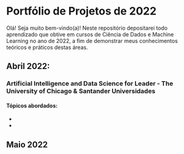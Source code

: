 # Portfólio de Projetos de 2022
Olá! Seja muito bem-vindo(a)! Neste repositório depositarei todo aprendizado que obtive em cursos de Ciência de Dados e Machine Learning no ano de 2022, a fim de demonstrar meus conhecimentos teóricos e práticos destas áreas. 

## Abril 2022:

### Artificial Intelligence and Data Science for Leader - The University of Chicago & Santander Universidades

#### Tópicos abordados:
- 
-

## Maio 2022
